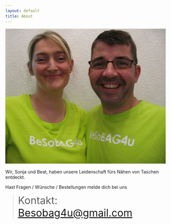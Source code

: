 ```yaml
---
layout: default
title: About
---
```




<img src="/images/selfie.jpg"/>

Wir, Sonja und Beat, haben unsere Leidenschaft fürs Nähen von Taschen entdeckt.

Hast Fragen / Wünsche / Bestellungen melde dich bei uns
><font size="6">Kontakt: Besobag4u@gmail.com</font>







